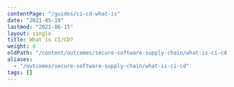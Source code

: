 ```yaml
---
contentPage: "/guides/ci-cd-what-is"
date: "2021-05-19"
lastmod: "2021-06-15"
layout: single
title: What is CI/CD?
weight: 4
oldPath: "/content/outcomes/secure-software-supply-chain/what-is-ci-cd.md"
aliases:
  - "/outcomes/secure-software-supply-chain/what-is-ci-cd"
tags: []
---
```

